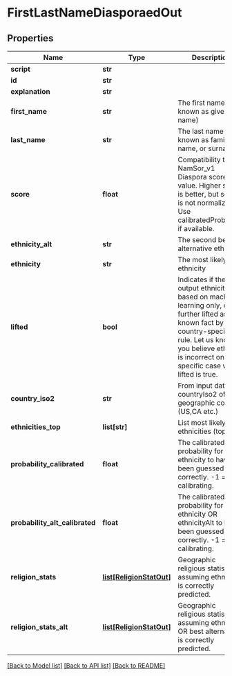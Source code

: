 # FirstLastNameDiasporaedOut

## Properties
Name | Type | Description | Notes
------------ | ------------- | ------------- | -------------
**script** | **str** |  | [optional] 
**id** | **str** |  | [optional] 
**explanation** | **str** |  | [optional] 
**first_name** | **str** | The first name (also known as given name) | [optional] 
**last_name** | **str** | The last name (also known as family name, or surname) | [optional] 
**score** | **float** | Compatibility to NamSor_v1 Diaspora score value. Higher score is better, but score is not normalized. Use calibratedProbability if available.  | [optional] 
**ethnicity_alt** | **str** | The second best alternative ethnicity | [optional] 
**ethnicity** | **str** | The most likely ethnicity | [optional] 
**lifted** | **bool** | Indicates if the output ethnicity is based on machine learning only, or further lifted as a known fact by a country-specific rule. Let us know if you believe ethnicity is incorrect on a specific case where lifted is true. | [optional] 
**country_iso2** | **str** | From input data, the countryIso2 of geographic context (US,CA etc.) | [optional] 
**ethnicities_top** | **list[str]** | List most likely ethnicities (top 10) | [optional] 
**probability_calibrated** | **float** | The calibrated probability for ethnicity to have been guessed correctly. -1 &#x3D; still calibrating.  | [optional] 
**probability_alt_calibrated** | **float** | The calibrated probability for ethnicity OR ethnicityAlt to have been guessed correctly. -1 &#x3D; still calibrating.  | [optional] 
**religion_stats** | [**list[ReligionStatOut]**](ReligionStatOut.md) | Geographic religious statistics, assuming ethnicity is correctly predicted. | [optional] 
**religion_stats_alt** | [**list[ReligionStatOut]**](ReligionStatOut.md) | Geographic religious statistics, assuming ethnicity OR best alternative is correctly predicted. | [optional] 

[[Back to Model list]](../README.md#documentation-for-models) [[Back to API list]](../README.md#documentation-for-api-endpoints) [[Back to README]](../README.md)


